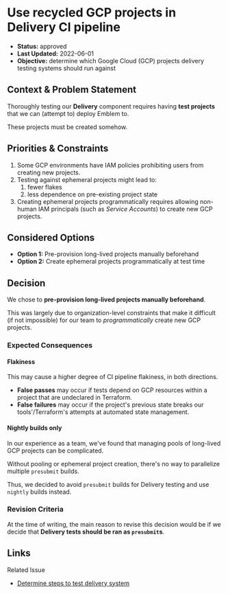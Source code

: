 # Use recycled GCP projects in Delivery CI pipeline

* **Status:** approved
* **Last Updated:** 2022-06-01
* **Objective:** determine which Google Cloud (GCP) projects delivery testing systems should run against

## Context & Problem Statement

Thoroughly testing our **Delivery** component requires having **test projects** that we can (attempt to) deploy Emblem to.

These projects must be created somehow.

## Priorities & Constraints

1. Some GCP environments have IAM policies prohibiting users from creating new projects.
2. Testing against ephemeral projects might lead to:
   1. fewer flakes
   2. less dependence on pre-existing project state
3. Creating ephemeral projects programmatically requires allowing non-human IAM principals (such as _Service Accounts_) to create new GCP projects.

## Considered Options

* **Option 1:** Pre-provision long-lived projects manually beforehand
* **Option 2:** Create ephemeral projects programmatically at test time

## Decision

We chose to **pre-provision long-lived projects manually beforehand**.

This was largely due to organization-level constraints that make it difficult (if not impossible) for our team to _programmatically_ create new GCP projects.

### Expected Consequences

#### Flakiness
This may cause a higher degree of CI pipeline flakiness, in both directions.
* **False passes** may occur if tests depend on GCP resources within a project that are undeclared in Terraform.
* **False failures** may occur if the project's previous state breaks our tools'/Terraform's attempts at automated state management.

#### Nightly builds only
In our experience as a team, we've found that managing pools of long-lived GCP projects can be complicated.

Without pooling or ephemeral project creation, there's no way to parallelize multiple `presubmit` builds.

Thus, we decided to avoid `presubmit` builds for Delivery testing and use `nightly` builds instead.

### Revision Criteria

At the time of writing, the main reason to revise this decision would be if we decide that **Delivery tests should be ran as `presubmit`s**.

## Links

Related Issue
* [Determine steps to test delivery system](https://github.com/GoogleCloudPlatform/emblem/issues/347)
